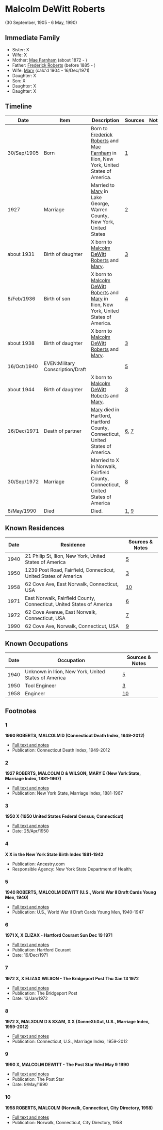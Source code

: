 ﻿---
layout: person
subject_key: i21721539
permalink: /people/i21721539
---

# Malcolm DeWitt Roberts
(30 September, 1905 - 6 May, 1990)

## Immediate Family

* Sister: X
* Wife: X
* Mother: [Mae Farnham](./@53003230@-mae-farnham-b1872-d.md) (about 1872 - )
* Father: [Frederick Roberts](./@36552681@-frederick-roberts-b1885-d.md) (before 1885 - )
* Wife: [Mary](./@99819804@-mary-b1904-d1971-12-16.md) (calc'd 1904 - 16/Dec/1971)
* Daughter: X
* Son: X
* Daughter: X
* Daughter: X

## Timeline

Date | Item | Description | Sources | Notes
---|---|---|---|---
30/Sep/1905 | Born | Born to [Frederick Roberts](./@36552681@-frederick-roberts-b1885-d.md) and [Mae Farnham](./@53003230@-mae-farnham-b1872-d.md) in Ilion, New York, United States of America. | [1](#1) | 
1927 | Marriage | Married to [Mary](./@99819804@-mary-b1904-d1971-12-16.md) in Lake George, Warren County, New York, United States | [2](#2) | 
about 1931 | Birth of daughter | X born to [Malcolm DeWitt Roberts](./@21721539@-malcolm-dewitt-roberts-b1905-9-30-d1990-5-6.md) and [Mary](./@99819804@-mary-b1904-d1971-12-16.md). | [3](#3) | 
8/Feb/1936 | Birth of son | X born to [Malcolm DeWitt Roberts](./@21721539@-malcolm-dewitt-roberts-b1905-9-30-d1990-5-6.md) and [Mary](./@99819804@-mary-b1904-d1971-12-16.md) in Ilion, New York, United States of America. | [4](#4) | 
about 1938 | Birth of daughter | X born to [Malcolm DeWitt Roberts](./@21721539@-malcolm-dewitt-roberts-b1905-9-30-d1990-5-6.md) and [Mary](./@99819804@-mary-b1904-d1971-12-16.md). | [3](#3) | 
16/Oct/1940 | EVEN:Military Conscription/Draft |  | [5](#5) | 
about 1944 | Birth of daughter | X born to [Malcolm DeWitt Roberts](./@21721539@-malcolm-dewitt-roberts-b1905-9-30-d1990-5-6.md) and [Mary](./@99819804@-mary-b1904-d1971-12-16.md). | [3](#3) | 
16/Dec/1971 | Death of partner | [Mary](./@99819804@-mary-b1904-d1971-12-16.md) died in Hartford, Hartford County, Connecticut, United States of America. | [6](#6), [7](#7) | 
30/Sep/1972 | Marriage | Married to X in Norwalk, Fairfield County, Connecticut, United States of America | [8](#8) | 
6/May/1990 | Died | Died. | [1](#1), [9](#9) | 

## Known Residences

Date | Residence | Sources & Notes
---|---|---
1940 | 21 Philip St, Ilion, New York, United States of America | [5](#5)
1950 | 1239 Post Road, Fairfield, Connecticut, United States of America | [3](#3)
1958 | 62 Cove Ave, East Norwalk, Connecticut, USA | [10](#10)
1971 | East Norwalk, Fairfield County, Connecticut, United States of America | [6](#6)
1972 | 62 Cove Avenue, East Norwalk, Connecticut, USA | [7](#7)
1990 | 62 Cove Ave, Norwalk, Connecticut, USA | [9](#9)

## Known Occupations

Date | Occupation | Sources & Notes
---|---|---
1940 | Unknown in Ilion, New York, United States of America | [5](#5)
1950 | Tool Engineer | [3](#3)
1958 | Engineer | [10](#10)

## Footnotes

### 1

**1990 ROBERTS, MALCOLM D (Connecticut Death Index, 1949-2012)**

* [Full text and notes](../sources/@7140488@-1990-roberts,-malcolm-d-connecticut-death-index,-1949-2012-.md)
* Publication: Connecticut Death Index, 1949-2012

### 2

**1927 ROBERTS, MALCOLM D & WILSON, MARY E (New York State, Marriage Index, 1881-1967)**

* [Full text and notes](../sources/@18248370@-1927-roberts,-malcolm-d-&-wilson,-mary-e-new-york-state,-marriage-index,-1881-1967-.md)
* Publication: New York State, Marriage Index, 1881-1967

### 3

**1950 X (1950 United States Federal Census; Connecticut)**

* [Full text and notes](../sources/@8703207@-1950-roberts-1950-united-states-federal-census;-connecticut-.md)
* Date: 25/Apr/1950

### 4

**X X in the New York State Birth Index 1881-1942**

* Publication: Ancestry.com
* Responsible Agency: New York State Department of Health;

### 5

**1940 ROBERTS, MALCOLM DEWITT (U.S., World War II Draft Cards Young Men, 1940)**

* [Full text and notes](../sources/@74614494@-1940-roberts,-malcolm-dewitt-u.s.,-world-war-ii-draft-cards-young-men,-1940-.md)
* Publication: U.S., World War II Draft Cards Young Men, 1940-1947

### 6

**1971 X, X ELIZAX - Hartford Courant Sun Dec 19 1971**

* [Full text and notes](../sources/@8607200@-1971-roberts,-mary-elizabeth-hartford-courant-sun-dec-19-1971.md)
* Publication: Hartford Courant
* Date: 19/Dec/1971

### 7

**1972 X, X ELIZAX WILSON - The Bridgeport Post Thu Xan 13 1972**

* [Full text and notes](../sources/@22454760@-1972-roberts,-mary-elizabeth-wilson-the-bridgeport-post-thu-jan-13-1972.md)
* Publication: The Bridgeport Post
* Date: 13/Jan/1972

### 8

**1972 X, MALXOLM D & SXAM, X X (XonneXtiXut, U.S., Marriage Index, 1959-2012)**

* [Full text and notes](../sources/@9950356@-1972-roberts,-malcolm-d-&-scam,-virginia-c-connecticut,-u.s.,-marriage-index,-1959-2012-.md)
* Publication: Connecticut, U.S., Marriage Index, 1959-2012

### 9

**1990 X, MALCOLM DEWITT - The Post Star Wed May 9 1990**

* [Full text and notes](../sources/@93810194@-1990-roberts,-malcolm-dewitt-the-post-star-wed-may-9-1990.md)
* Publication: The Post Star
* Date: 9/May/1990

### 10

**1958 ROBERTS, MALCOLM (Norwalk, Connecticut, City Directory, 1958)**

* [Full text and notes](../sources/@68551232@-1958-roberts,-malcolm-norwalk,-connecticut,-city-directory,-1958-.md)
* Publication: Norwalk, Connecticut, City Directory, 1958

